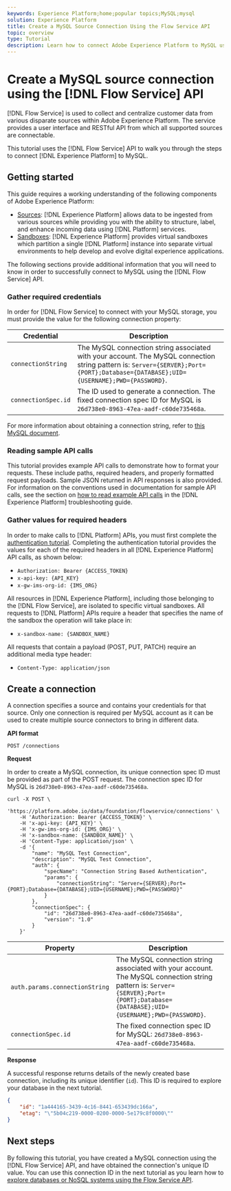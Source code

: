 ```yaml
---
keywords: Experience Platform;home;popular topics;MySQL;mysql
solution: Experience Platform
title: Create a MySQL Source Connection Using the Flow Service API
topic: overview
type: Tutorial
description: Learn how to connect Adobe Experience Platform to MySQL using the Flow Service API.
---
```


# Create a MySQL source connection using the [!DNL Flow Service] API

[!DNL Flow Service] is used to collect and centralize customer data from various disparate sources within Adobe Experience Platform. The service provides a user interface and RESTful API from which all supported sources are connectable.

This tutorial uses the [!DNL Flow Service] API to walk you through the steps to connect [!DNL Experience Platform] to MySQL.

## Getting started

This guide requires a working understanding of the following components of Adobe Experience Platform:

* [Sources](../../../../home.md): [!DNL Experience Platform] allows data to be ingested from various sources while providing you with the ability to structure, label, and enhance incoming data using [!DNL Platform] services.
* [Sandboxes](../../../../../sandboxes/home.md): [!DNL Experience Platform] provides virtual sandboxes which partition a single [!DNL Platform] instance into separate virtual environments to help develop and evolve digital experience applications.

The following sections provide additional information that you will need to know in order to successfully connect to MySQL using the [!DNL Flow Service] API.

### Gather required credentials

In order for [!DNL Flow Service] to connect with your MySQL storage, you must provide the value for the following connection property:

| Credential | Description |
| ---------- | ----------- |
| `connectionString` | The MySQL connection string associated with your account. The MySQL connection string pattern is: `Server={SERVER};Port={PORT};Database={DATABASE};UID={USERNAME};PWD={PASSWORD}`. |
| `connectionSpec.id` | The ID used to generate a connection. The fixed connection spec ID for MySQL is `26d738e0-8963-47ea-aadf-c60de735468a`. |

For more information about obtaining a connection string, refer to [this MySQL document](https://dev.mysql.com/doc/connector-net/en/connector-net-connections-string.html).

### Reading sample API calls

This tutorial provides example API calls to demonstrate how to format your requests. These include paths, required headers, and properly formatted request payloads. Sample JSON returned in API responses is also provided. For information on the conventions used in documentation for sample API calls, see the section on [how to read example API calls](../../../../../landing/troubleshooting.md#how-do-i-format-an-api-request) in the [!DNL Experience Platform] troubleshooting guide.

### Gather values for required headers

In order to make calls to [!DNL Platform] APIs, you must first complete the [authentication tutorial](https://www.adobe.com/go/platform-api-authentication-en). Completing the authentication tutorial provides the values for each of the required headers in all [!DNL Experience Platform] API calls, as shown below:

* `Authorization: Bearer {ACCESS_TOKEN}`
* `x-api-key: {API_KEY}`
* `x-gw-ims-org-id: {IMS_ORG}`

All resources in [!DNL Experience Platform], including those belonging to the [!DNL Flow Service], are isolated to specific virtual sandboxes. All requests to [!DNL Platform] APIs require a header that specifies the name of the sandbox the operation will take place in:

* `x-sandbox-name: {SANDBOX_NAME}`

All requests that contain a payload (POST, PUT, PATCH) require an additional media type header:

* `Content-Type: application/json`

## Create a connection

A connection specifies a source and contains your credentials for that source. Only one connection is required per MySQL account as it can be used to create multiple source connectors to bring in different data.

**API format**

```http
POST /connections
```

**Request**

In order to create a MySQL connection, its unique connection spec ID must be provided as part of the POST request. The connection spec ID for MySQL is `26d738e0-8963-47ea-aadf-c60de735468a`.

```shell
curl -X POST \
    'https://platform.adobe.io/data/foundation/flowservice/connections' \
    -H 'Authorization: Bearer {ACCESS_TOKEN}' \
    -H 'x-api-key: {API_KEY}' \
    -H 'x-gw-ims-org-id: {IMS_ORG}' \
    -H 'x-sandbox-name: {SANDBOX_NAME}' \
    -H 'Content-Type: application/json' \
    -d '{
        "name": "MySQL Test Connection",
        "description": "MySQL Test Connection",
        "auth": {
            "specName": "Connection String Based Authentication",
            "params": {
                "connectionString": "Server={SERVER};Port={PORT};Database={DATABASE};UID={USERNAME};PWD={PASSWORD}"
            }
        },
        "connectionSpec": {
            "id": "26d738e0-8963-47ea-aadf-c60de735468a",
            "version": "1.0"
        }
    }'
```

| Property | Description |
| --------- | ----------- |
| `auth.params.connectionString` | The MySQL connection string associated with your account. The MySQL connection string pattern is: `Server={SERVER};Port={PORT};Database={DATABASE};UID={USERNAME};PWD={PASSWORD}`. |
| `connectionSpec.id` | The fixed connection spec ID for MySQL: `26d738e0-8963-47ea-aadf-c60de735468a`. |

**Response**

A successful response returns details of the newly created base connection, including its unique identifier (`id`). This ID is required to explore your database in the next tutorial.

```json
{
    "id": "1a444165-3439-4c16-8441-653439dc166a",
    "etag": "\"5b04c219-0000-0200-0000-5e179c8f0000\""
}
```

## Next steps

By following this tutorial, you have created a MySQL connection using the [!DNL Flow Service] API, and have obtained the connection's unique ID value. You can use this connection ID in the next tutorial as you learn how to [explore databases or NoSQL systems using the Flow Service API](../../explore/database-nosql.md).